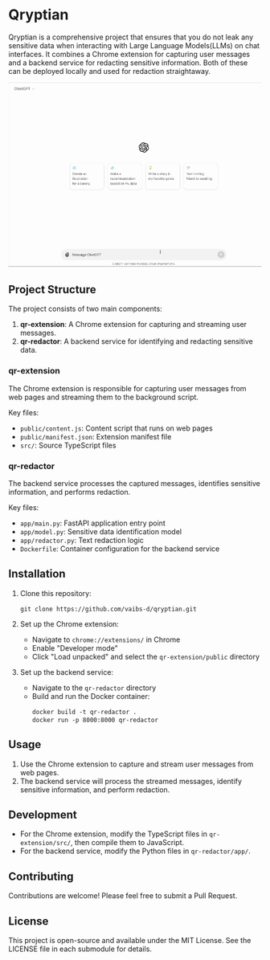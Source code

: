 # Qryptian

Qryptian is a comprehensive project that ensures that you do not leak any sensitive data when interacting with Large Language Models(LLMs) on chat interfaces. It combines a Chrome extension for capturing user messages and a backend service for redacting sensitive information. Both of these can be deployed locally and used for redaction straightaway.

![Demo](<demo.gif>)

## Project Structure

The project consists of two main components:

1. **qr-extension**: A Chrome extension for capturing and streaming user messages.
2. **qr-redactor**: A backend service for identifying and redacting sensitive data.

### qr-extension

The Chrome extension is responsible for capturing user messages from web pages and streaming them to the background script.

Key files:
- `public/content.js`: Content script that runs on web pages
- `public/manifest.json`: Extension manifest file
- `src/`: Source TypeScript files

### qr-redactor

The backend service processes the captured messages, identifies sensitive information, and performs redaction.

Key files:
- `app/main.py`: FastAPI application entry point
- `app/model.py`: Sensitive data identification model
- `app/redactor.py`: Text redaction logic
- `Dockerfile`: Container configuration for the backend service

## Installation

1. Clone this repository:
   ```
   git clone https://github.com/vaibs-d/qryptian.git
   ```

2. Set up the Chrome extension:
   - Navigate to `chrome://extensions/` in Chrome
   - Enable "Developer mode"
   - Click "Load unpacked" and select the `qr-extension/public` directory

3. Set up the backend service:
   - Navigate to the `qr-redactor` directory
   - Build and run the Docker container:
     ```
     docker build -t qr-redactor .
     docker run -p 8000:8000 qr-redactor
     ```

## Usage

1. Use the Chrome extension to capture and stream user messages from web pages.
2. The backend service will process the streamed messages, identify sensitive information, and perform redaction.

## Development

- For the Chrome extension, modify the TypeScript files in `qr-extension/src/`, then compile them to JavaScript.
- For the backend service, modify the Python files in `qr-redactor/app/`.

## Contributing

Contributions are welcome! Please feel free to submit a Pull Request.

## License

This project is open-source and available under the MIT License. See the LICENSE file in each submodule for details.

